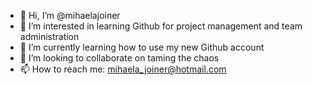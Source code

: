 - 👋 Hi, I’m @mihaelajoiner
- 👀 I’m interested in learning Github for project management and team administration
- 🌱 I’m currently learning how to use my new Github account
- 💞️ I’m looking to collaborate on taming the chaos
- 📫 How to reach me: mihaela_joiner@hotmail.com

<!---
mihaelajoiner/mihaelajoiner is a ✨ special ✨ repository because its `README.md` (this file) appears on your GitHub profile.
You can click the Preview link to take a look at your changes.
--->

